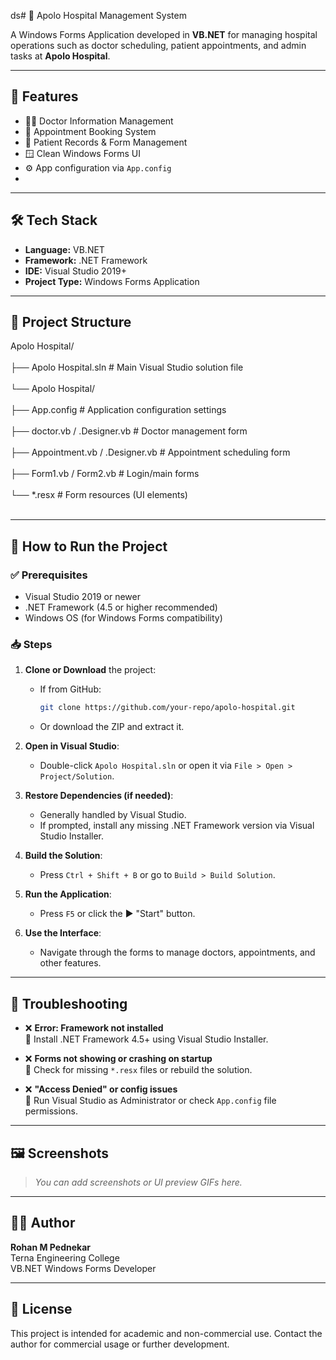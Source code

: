 ds# 🏥 Apolo Hospital Management System

A Windows Forms Application developed in **VB.NET** for managing hospital operations such as doctor scheduling, patient appointments, and admin tasks at **Apolo Hospital**.

---

## 📌 Features

- 👨‍⚕️ Doctor Information Management
- 📅 Appointment Booking System
- 🧾 Patient Records & Form Management
- 🪟 Clean Windows Forms UI
- ⚙️ App configuration via `App.config`
- 

---

## 🛠 Tech Stack

- **Language:** VB.NET  
- **Framework:** .NET Framework  
- **IDE:** Visual Studio 2019+  
- **Project Type:** Windows Forms Application  

---

## 📁 Project Structure

Apolo Hospital/<br></br>
├── Apolo Hospital.sln # Main Visual Studio solution file<br></br>
└── Apolo Hospital/<br></br>
├── App.config # Application configuration settings<br></br>
├── doctor.vb / .Designer.vb # Doctor management form<br></br>
├── Appointment.vb / .Designer.vb # Appointment scheduling form<br></br>
├── Form1.vb / Form2.vb # Login/main forms<br></br>
└── *.resx # Form resources (UI elements)<br></br>



---

## 🚀 How to Run the Project

### ✅ Prerequisites

- Visual Studio 2019 or newer
- .NET Framework (4.5 or higher recommended)
- Windows OS (for Windows Forms compatibility)

### 📥 Steps

1. **Clone or Download** the project:
   - If from GitHub:  
     ```bash
     git clone https://github.com/your-repo/apolo-hospital.git
     ```
   - Or download the ZIP and extract it.

2. **Open in Visual Studio**:
   - Double-click `Apolo Hospital.sln` or open it via `File > Open > Project/Solution`.

3. **Restore Dependencies (if needed)**:
   - Generally handled by Visual Studio.
   - If prompted, install any missing .NET Framework version via Visual Studio Installer.

4. **Build the Solution**:
   - Press `Ctrl + Shift + B` or go to `Build > Build Solution`.

5. **Run the Application**:
   - Press `F5` or click the ▶️ "Start" button.

6. **Use the Interface**:
   - Navigate through the forms to manage doctors, appointments, and other features.

---

## 🧩 Troubleshooting

- ❌ **Error: Framework not installed**  
  🔧 Install .NET Framework 4.5+ using Visual Studio Installer.

- ❌ **Forms not showing or crashing on startup**  
  🔧 Check for missing `*.resx` files or rebuild the solution.

- ❌ **"Access Denied" or config issues**  
  🔧 Run Visual Studio as Administrator or check `App.config` file permissions.

---

## 🖼️ Screenshots

> _You can add screenshots or UI preview GIFs here._

---

## 👨‍💻 Author

**Rohan M Pednekar**  
Terna Engineering College  
VB.NET Windows Forms Developer  

---

## 📃 License

This project is intended for academic and non-commercial use. Contact the author for commercial usage or further development.

